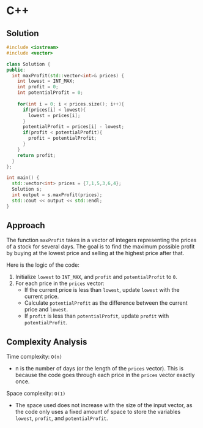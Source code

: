 # C++

## Solution

```cpp
#include <iostream>
#include <vector>

class Solution {
public:
  int maxProfit(std::vector<int>& prices) {
    int lowest = INT_MAX;
    int profit = 0;
    int potentialProfit = 0;
    
    for(int i = 0; i < prices.size(); i++){
      if(prices[i] < lowest){
        lowest = prices[i];
      }
      potentialProfit = prices[i] - lowest;
      if(profit < potentialProfit){
        profit = potentialProfit;
      }
    }
    return profit;
  }
};

int main() {
  std::vector<int> prices = {7,1,5,3,6,4};
  Solution s;
  int output = s.maxProfit(prices);
  std::cout << output << std::endl;
}
```

## Approach

The function `maxProfit` takes in a vector of integers representing the prices of a stock for several days. The goal is to find the maximum possible profit by buying at the lowest price and selling at the highest price after that.

Here is the logic of the code:

1. Initialize `lowest` to `INT_MAX`, and `profit` and `potentialProfit` to `0`.
2. For each price in the `prices` vector:
   * If the current price is less than `lowest`, update `lowest` with the current price.
   * Calculate `potentialProfit` as the difference between the current price and `lowest`.
   * If `profit` is less than `potentialProfit`, update `profit` with `potentialProfit`.

## Complexity Analysis

Time complexity: `O(n)`

* n is the number of days (or the length of the `prices` vector). This is because the code goes through each price in the `prices` vector exactly once.

Space complexity: `O(1)`

* The space used does not increase with the size of the input vector, as the code only uses a fixed amount of space to store the variables `lowest`, `profit`, and `potentialProfit`.

